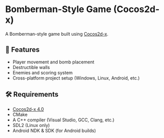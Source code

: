 # Bomberman-Style Game (Cocos2d-x)

A Bomberman-style game built using [Cocos2d-x](https://www.cocos.com/en/).

## 🚀 Features

- Player movement and bomb placement
- Destructible walls
- Enemies and scoring system
- Cross-platform project setup (Windows, Linux, Android, etc.)

## 🛠 Requirements

- [Cocos2d-x 4.0](https://github.com/cocos2d/cocos2d-x)
- CMake
- A C++ compiler (Visual Studio, GCC, Clang, etc.)
- SDL2 (Linux only)
- Android NDK & SDK (for Android builds)

